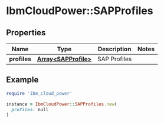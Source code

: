 # IbmCloudPower::SAPProfiles

## Properties

| Name | Type | Description | Notes |
| ---- | ---- | ----------- | ----- |
| **profiles** | [**Array&lt;SAPProfile&gt;**](SAPProfile.md) | SAP Profiles |  |

## Example

```ruby
require 'ibm_cloud_power'

instance = IbmCloudPower::SAPProfiles.new(
  profiles: null
)
```

